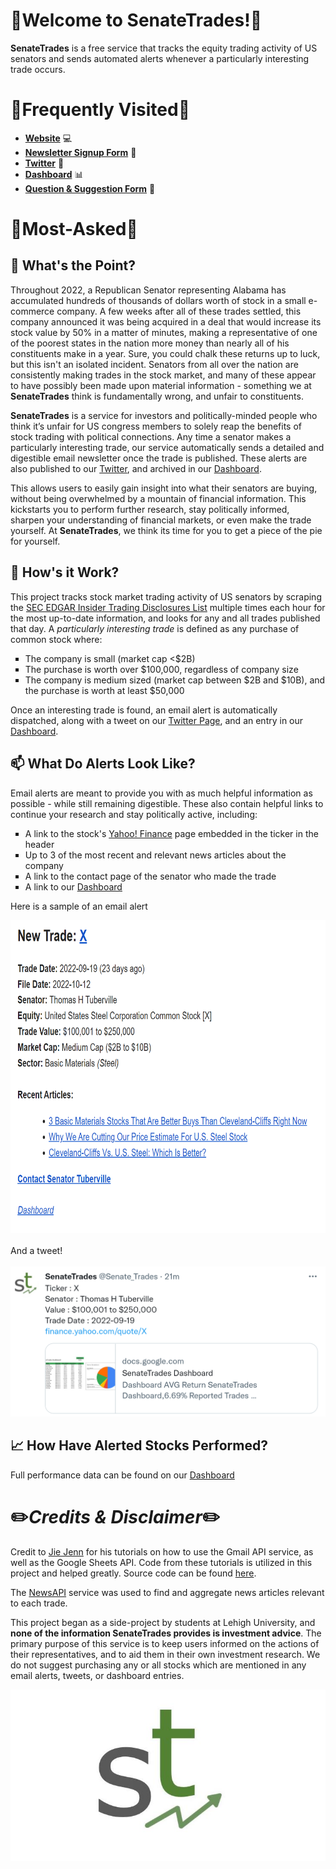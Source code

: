 # :money_with_wings:Welcome to SenateTrades!:money_with_wings: #

<b>SenateTrades</b> is a free service that tracks the equity trading activity of US senators and sends automated alerts whenever a particularly interesting trade occurs.

# :high_brightness:Frequently Visited:high_brightness: #

- <b>[Website](https://anderseline.github.io/senatetrades.io/)</b> :computer:
- <b>[Newsletter Signup Form](https://docs.google.com/forms/d/e/1FAIpQLScnSVtK0tDMzJJEuNwqXYTuMK2RWexg0pDT3X9ZJiQHW6beeQ/viewform?usp=sf_link)</b> :email:
- <b>[Twitter](https://twitter.com/Senate_Trades)</b> :mega:
- <b>[Dashboard](https://docs.google.com/spreadsheets/d/14eg98rZU5Rza-MeUQMQJAaJD90Iz4OwTniB5Pd4vrzE/edit#gid=0)</b> :bar_chart:
- <b>[Question & Suggestion Form](https://docs.google.com/forms/d/e/1FAIpQLSdivz9xjREirrWGmRUgVr6tBCtvoEJNF3Y0gkihADa0cpyaBg/viewform?usp=sf_link)</b> :postbox:

# :thought_balloon:Most-Asked:thought_balloon: #

## :key: <b>What's the Point?</b> ##

<p>
    Throughout 2022, a Republican Senator representing Alabama has accumulated hundreds of thousands of dollars worth of stock in a small e-commerce company. A few weeks after all of these trades settled, this company announced it was being acquired in a deal that would increase its stock value by 50% in a matter of minutes, making a representative of one of the poorest states in the nation more money than nearly all of his constituents make in a year. Sure, you could chalk these returns up to luck, but this isn't an isolated incident. Senators from all over the nation are consistently making trades in the stock market, and many of these appear to have possibly been made upon material information - something we at <b>SenateTrades</b> think is fundamentally wrong, and unfair to constituents.
</p>
<p>
    <b>SenateTrades</b> is a service for investors and politically-minded people who think it’s unfair for US congress members to solely reap the benefits of stock trading with political connections. Any time a senator makes a particularly interesting trade, our service automatically sends a detailed and digestible email newsletter once the trade is published. These alerts are also published to our <a href="https://twitter.com/Senate_Trades">Twitter</a>, and archived in our <a href="https://docs.google.com/spreadsheets/d/14eg98rZU5Rza-MeUQMQJAaJD90Iz4OwTniB5Pd4vrzE/edit#gid=0">Dashboard</a>.
</p>
<p>
    This allows users to easily gain insight into what their senators are buying, without being overwhelmed by a mountain of financial information. This kickstarts you to perform further research, stay politically informed, sharpen your understanding of financial markets, or even make the trade yourself. At <b>SenateTrades</b>, we think its time for you to get a piece of the pie for yourself. 
</p>

## :floppy_disk: <b>How's it Work?</b> ##

<p>
    This project tracks stock market trading activity of US senators by scraping the <a href="https://sec.report/Senate-Stock-Disclosures">SEC EDGAR Insider Trading Disclosures List</a> multiple times each hour for the most up-to-date information, and looks for any and all trades published that day. A <i>particularly interesting trade</i> is defined as any purchase of common stock where:
    <ul style="list-style-type:square">
        <li>The company is small (market cap <$2B)</li>
        <li>The purchase is worth over $100,000, regardless of company size</li>
        <li>The company is medium sized (market cap between $2B and $10B), and the purchase is worth at least $50,000</li>
    </ul>
    Once an interesting trade is found, an email alert is automatically dispatched, along with a tweet on our <a href="https://twitter.com/Senate_Trades">Twitter Page</a>, and an entry in our <a href="https://docs.google.com/spreadsheets/d/14eg98rZU5Rza-MeUQMQJAaJD90Iz4OwTniB5Pd4vrzE/edit#gid=0">Dashboard</a>.
</p>


## :mailbox: <b>What Do Alerts Look Like?</b> ##

<p>
    Email alerts are meant to provide you with as much helpful information as possible - while still remaining digestible. These also contain helpful links to continue your research and stay politically active, including:
    <ul style="list-style-type:square">
        <li>A link to the stock's <a href="https://finance.yahoo.com/">Yahoo! Finance</a> page embedded in the ticker in the header</li>
        <li>Up to 3 of the most recent and relevant news articles about the company</li>
        <li>A link to the contact page of the senator who made the trade</li>
        <li>A link to our <a href="https://docs.google.com/spreadsheets/d/14eg98rZU5Rza-MeUQMQJAaJD90Iz4OwTniB5Pd4vrzE/edit#gid=0">Dashboard</a></li>
    </ul>
</p>

Here is a sample of an email alert

<img src="repo_pics/sample_email.png" width=750 height=500><br><br>
And a tweet!<br><br>
<img src="repo_pics/sample_tweet.png" width=750>

## :chart_with_upwards_trend: <b>How Have Alerted Stocks Performed?</b> ##

Full performance data can be found on our <a href="https://docs.google.com/spreadsheets/d/14eg98rZU5Rza-MeUQMQJAaJD90Iz4OwTniB5Pd4vrzE/edit#gid=0">Dashboard</a>


# :pencil2:<i>Credits & Disclaimer</i>:pencil2: #

Credit to [Jie Jenn](https://www.youtube.com/channel/UCvVZ19DRSLIC2-RUOeWx8ug) for his tutorials on how to use the Gmail API service, as well as the Google Sheets API. Code from these tutorials is utilized in this project and helped greatly. Source code can be found [here](https://learndataanalysis.org/category/python-tutorial/google-sheets-api-python/).

The [NewsAPI](https://newsapi.org/) service was used to find and aggregate news articles relevant to each trade. 

This project began as a side-project by students at Lehigh University, and <b>none of the information SenateTrades provides is investment advice</b>. The primary purpose of this service is to keep users informed on the actions of their representatives, and to aid them in their own investment research. We do not suggest purchasing any or all stocks which are mentioned in any email alerts, tweets, or dashboard entries.

![](/repo_pics/git_logo.JPG)
